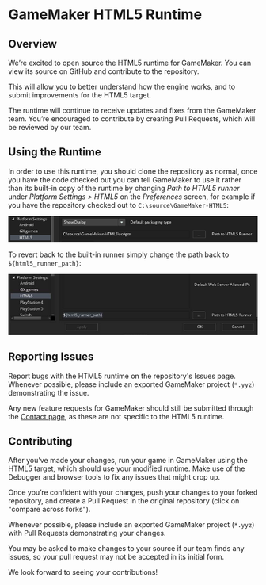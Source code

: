 # GameMaker HTML5 Runtime

## Overview

We’re excited to open source the HTML5 runtime for GameMaker. You can view its source on GitHub and contribute to the repository.

This will allow you to better understand how the engine works, and to submit improvements for the HTML5 target.

The runtime will continue to receive updates and fixes from the GameMaker team. You’re encouraged to contribute by creating Pull Requests, which will be reviewed by our team.

## Using the Runtime

In order to use this runtime, you should clone the repository as normal, once you have the code checked out you can tell GameMaker to use it rather than its built-in copy of the runtime by changing *Path to HTML5 runner* under *Platform Settings > HTML5* on the *Preferences* screen, for example if you have the repository checked out to `C:\source\GameMaker-HTML5`:

![Screenshot of Preferences screen](doc/set-html5-runner-path.png)

To revert back to the built-in runner simply change the path back to `${html5_runner_path}`:

![Screenshot of Preferences screen](doc/std-html5-runner-path.png)

## Reporting Issues

Report bugs with the HTML5 runtime on the repository's Issues page. Whenever possible, please include an exported GameMaker project (`*.yyz`) demonstrating the issue.

Any new feature requests for GameMaker should still be submitted through the [Contact page](https://contact.gamemaker.io/), as these are not specific to the HTML5 runtime.

## Contributing

After you’ve made your changes, run your game in GameMaker using the HTML5 target, which should use your modified runtime. Make use of the Debugger and browser tools to fix any issues that might crop up.

Once you’re confident with your changes, push your changes to your forked repository, and create a Pull Request in the original repository (click on "compare across forks").

Whenever possible, please include an exported GameMaker project (`*.yyz`) with Pull Requests demonstrating your changes.

You may be asked to make changes to your source if our team finds any issues, so your pull request may not be accepted in its initial form.

We look forward to seeing your contributions!
